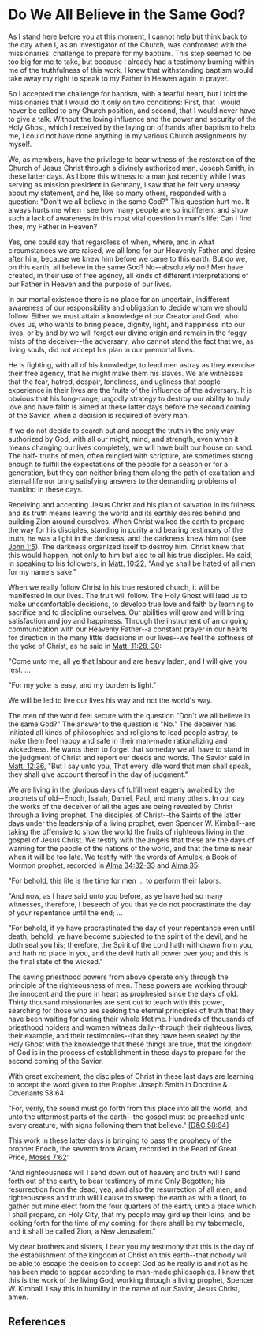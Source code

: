 # Do We All Believe in the Same God?

As I stand here before you at this moment, I cannot help but think back to the
day when I, as an investigator of the Church, was confronted with the
missionaries' challenge to prepare for my baptism. This step seemed to be too
big for me to take, but because I already had a testimony burning within me of
the truthfulness of this work, I knew that withstanding baptism would take
away my right to speak to my Father in Heaven again in prayer.

So I accepted the challenge for baptism, with a fearful heart, but I told the
missionaries that I would do it only on two conditions: First, that I would
never be called to any Church position, and second, that I would never have to
give a talk. Without the loving influence and the power and security of the
Holy Ghost, which I received by the laying on of hands after baptism to help
me, I could not have done anything in my various Church assignments by myself.

We, as members, have the privilege to bear witness of the restoration of the
Church of Jesus Christ through a divinely authorized man, Joseph Smith, in
these latter days. As I bore this witness to a man just recently while I was
serving as mission president in Germany, I saw that he felt very uneasy about
my statement, and he, like so many others, responded with a question: "Don't
we all believe in the same God?" This question hurt me. It always hurts me
when I see how many people are so indifferent and show such a lack of
awareness in this most vital question in man's life: Can I find thee, my
Father in Heaven?

Yes, one could say that regardless of when, where, and in what circumstances
we are raised, we all long for our Heavenly Father and desire after him,
because we knew him before we came to this earth. But do we, on this earth,
all believe in the same God? No--absolutely not! Men have created, in their
use of free agency, all kinds of different interpretations of our Father in
Heaven and the purpose of our lives.

In our mortal existence there is no place for an uncertain, indifferent
awareness of our responsibility and obligation to decide whom we should
follow. Either we must attain a knowledge of our Creator and God, who loves
us, who wants to bring peace, dignity, light, and happiness into our lives, or
by and by we will forget our divine origin and remain in the foggy mists of
the deceiver--the adversary, who cannot stand the fact that we, as living
souls, did not accept his plan in our premortal lives.

He is fighting, with all of his knowledge, to lead men astray as they exercise
their free agency, that he might make them his slaves. We are witnesses that
the fear, hatred, despair, loneliness, and ugliness that people experience in
their lives are the fruits of the influence of the adversary. It is obvious
that his long-range, ungodly strategy to destroy our ability to truly love and
have faith is aimed at these latter days before the second coming of the
Savior, when a decision is required of every man.

If we do not decide to search out and accept the truth in the only way
authorized by God, with all our might, mind, and strength, even when it means
changing our lives completely, we will have built our house on sand. The half-
truths of men, often mingled with scripture, are sometimes strong enough to
fulfill the expectations of the people for a season or for a generation, but
they can neither bring them along the path of exaltation and eternal life nor
bring satisfying answers to the demanding problems of mankind in these days.

Receiving and accepting Jesus Christ and his plan of salvation in its fulness
and its truth means leaving the world and its earthly desires behind and
building Zion around ourselves. When Christ walked the earth to prepare the
way for his disciples, standing in purity and bearing testimony of the truth,
he was a light in the darkness, and the darkness knew him not (see [John
1:5](/scriptures/nt/john/1.5?lang=eng#4)). The darkness organized itself to
destroy him. Christ knew that this would happen, not only to him but also to
all his true disciples. He said, in speaking to his followers, in [Matt.
10:22](/scriptures/nt/matt/10.22?lang=eng#21), "And ye shall be hated of all
men for my name's sake."

When we really follow Christ in his true restored church, it will be
manifested in our lives. The fruit will follow. The Holy Ghost will lead us to
make uncomfortable decisions, to develop true love and faith by learning to
sacrifice and to discipline ourselves. Our abilities will grow and will bring
satisfaction and joy and happiness. Through the instrument of an ongoing
communication with our Heavenly Father--a constant prayer in our hearts for
direction in the many little decisions in our lives--we feel the softness of
the yoke of Christ, as he said in [Matt. 11:28,
30](/scriptures/nt/matt/11.28,30?lang=eng#27):

"Come unto me, all ye that labour and are heavy laden, and I will give you
rest. ...

"For my yoke is easy, and my burden is light."

We will be led to live our lives his way and not the world's way.

The men of the world feel secure with the question "Don't we all believe in
the same God?" The answer to the question is "No." The deceiver has initiated
all kinds of philosophies and religions to lead people astray, to make them
feel happy and safe in their man-made rationalizing and wickedness. He wants
them to forget that someday we all have to stand in the judgment of Christ and
report our deeds and words. The Savior said in [Matt.
12:36](/scriptures/nt/matt/12.36?lang=eng#35), "But I say unto you, That every
idle word that men shall speak, they shall give account thereof in the day of
judgment."

We are living in the glorious days of fulfillment eagerly awaited by the
prophets of old--Enoch, Isaiah, Daniel, Paul, and many others. In our day the
works of the deceiver of all the ages are being revealed by Christ through a
living prophet. The disciples of Christ--the Saints of the latter days under
the leadership of a living prophet, even Spencer W. Kimball--are taking the
offensive to show the world the fruits of righteous living in the gospel of
Jesus Christ. We testify with the angels that these are the days of warning
for the people of the nations of the world, and that the time is near when it
will be too late. We testify with the words of Amulek, a Book of Mormon
prophet, recorded in [Alma
34:32-33](/scriptures/bofm/alma/34.32-33?lang=eng#31) and [Alma
35](/scriptures/bofm/alma/35?lang=eng):

"For behold, this life is the time for men ... to perform their labors.

"And now, as I have said unto you before, as ye have had so many witnesses,
therefore, I beseech of you that ye do not procrastinate the day of your
repentance until the end; ...

"For behold, if ye have procrastinated the day of your repentance even until
death, behold, ye have become subjected to the spirit of the devil, and he
doth seal you his; therefore, the Spirit of the Lord hath withdrawn from you,
and hath no place in you, and the devil hath all power over you; and this is
the final state of the wicked."

The saving priesthood powers from above operate only through the principle of
the righteousness of men. These powers are working through the innocent and
the pure in heart as prophesied since the days of old. Thirty thousand
missionaries are sent out to teach with this power, searching for those who
are seeking the eternal principles of truth that they have been waiting for
during their whole lifetime. Hundreds of thousands of priesthood holders and
women witness daily--through their righteous lives, their example, and their
testimonies--that they have been sealed by the Holy Ghost with the knowledge
that these things are true, that the kingdom of God is in the process of
establishment in these days to prepare for the second coming of the Savior.

With great excitement, the disciples of Christ in these last days are learning
to accept the word given to the Prophet Joseph Smith in Doctrine &amp;
Covenants 58:64:

"For, verily, the sound must go forth from this place into all the world, and
unto the uttermost parts of the earth--the gospel must be preached unto every
creature, with signs following them that believe." [[D&amp;C
58:64](/scriptures/dc-testament/dc/58.64?lang=eng#63)]

This work in these latter days is bringing to pass the prophecy of the prophet
Enoch, the seventh from Adam, recorded in the Pearl of Great Price, [Moses
7:62](/scriptures/pgp/moses/7.62?lang=eng#61):

"And righteousness will I send down out of heaven; and truth will I send forth
out of the earth, to bear testimony of mine Only Begotten; his resurrection
from the dead; yea, and also the resurrection of all men; and righteousness
and truth will I cause to sweep the earth as with a flood, to gather out mine
elect from the four quarters of the earth, unto a place which I shall prepare,
an Holy City, that my people may gird up their loins, and be looking forth for
the time of my coming; for there shall be my tabernacle, and it shall be
called Zion, a New Jerusalem."

My dear brothers and sisters, I bear you my testimony that this is the day of
the establishment of the kingdom of Christ on this earth--that nobody will be
able to escape the decision to accept God as he really is and not as he has
been made to appear according to man-made philosophies. I know that this is
the work of the living God, working through a living prophet, Spencer W.
Kimball. I say this in humility in the name of our Savior, Jesus Christ, amen.

## References

